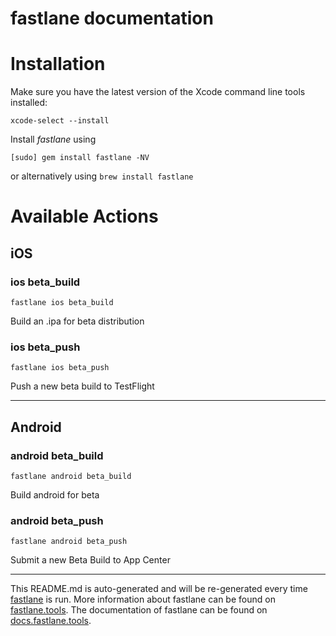 fastlane documentation
================
# Installation

Make sure you have the latest version of the Xcode command line tools installed:

```
xcode-select --install
```

Install _fastlane_ using
```
[sudo] gem install fastlane -NV
```
or alternatively using `brew install fastlane`

# Available Actions
## iOS
### ios beta_build
```
fastlane ios beta_build
```
Build an .ipa for beta distribution
### ios beta_push
```
fastlane ios beta_push
```
Push a new beta build to TestFlight

----

## Android
### android beta_build
```
fastlane android beta_build
```
Build android for beta
### android beta_push
```
fastlane android beta_push
```
Submit a new Beta Build to App Center

----

This README.md is auto-generated and will be re-generated every time [fastlane](https://fastlane.tools) is run.
More information about fastlane can be found on [fastlane.tools](https://fastlane.tools).
The documentation of fastlane can be found on [docs.fastlane.tools](https://docs.fastlane.tools).
